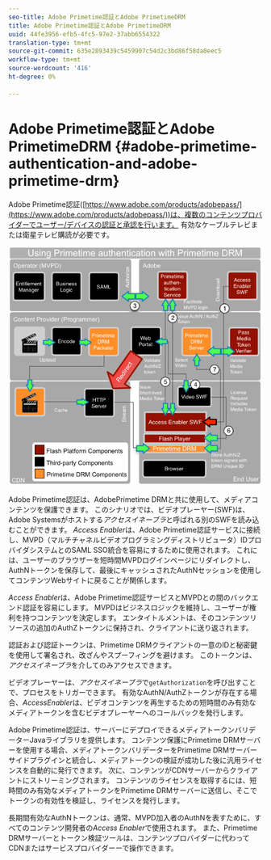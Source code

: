 ```yaml
---
seo-title: Adobe Primetime認証とAdobe PrimetimeDRM
title: Adobe Primetime認証とAdobe PrimetimeDRM
uuid: 44fe3956-efb5-4fc5-97e2-37abb6554322
translation-type: tm+mt
source-git-commit: 635e2893439c5459907c54d2c3bd86f58da0eec5
workflow-type: tm+mt
source-wordcount: '416'
ht-degree: 0%

---
```



# Adobe Primetime認証とAdobe PrimetimeDRM {#adobe-primetime-authentication-and-adobe-primetime-drm}

Adobe Primetime認証([https://www.adobe.com/products/adobepass/](https://www.adobe.com/products/adobepass/))は、複数のコンテンツプロバイダーでユーザー/デバイスの認証と承認を行います。 有効なケーブルテレビまたは衛星テレビ購読が必要です。

<!--<a id="fig_cln_bc2_44"></a>-->

![](assets/AdobePass_web.png)

Adobe Primetime認証は、AdobePrimetime DRMと共に使用して、メディアコンテンツを保護できます。 このシナリオでは、ビデオプレーヤー(SWF)は、Adobe Systemsがホストする&#x200B;*アクセスイネーブラ*&#x200B;と呼ばれる別のSWFを読み込むことができます。 *Access Enabler*&#x200B;は、Adobe Primetime認証サービスに接続し、MVPD（マルチチャネルビデオプログラミングディストリビュータ）IDプロバイダシステムとのSAML SSO統合を容易にするために使用されます。 これには、ユーザーのブラウザーを短時間MVPDログインページにリダイレクトし、AuthNトークンを保存して、最後にキャッシュされたAuthNセッションを使用してコンテンツWebサイトに戻ることが関係します。

*Access Enabler*&#x200B;は、Adobe Primetime認証サービスとMVPDとの間のバックエンド認証を容易にします。 MVPDはビジネスロジックを維持し、ユーザーが権利を持つコンテンツを決定します。 エンタイトルメントは、そのコンテンツリソースの追加のAuthZトークンに保持され、クライアントに送り返されます。

認証および認証トークンは、Primetime DRMクライアントの一意のIDと秘密鍵を使用して署名され、改ざんやスプーフィングを避けます。 このトークンは、*アクセスイネーブラ*&#x200B;を介してのみアクセスできます。

ビデオプレーヤーは、*アクセスイネーブラ*&#x200B;で`getAuthorization`を呼び出すことで、プロセスをトリガーできます。 有効なAuthN/AuthZトークンが存在する場合、*AccessEnabler*&#x200B;は、ビデオコンテンツを再生するための短時間のみ有効なメディアトークンを含むビデオプレーヤーへのコールバックを発行します。

Adobe Primetime認証は、サーバーにデプロイできるメディアトークンバリデーターJavaライブラリを提供します。 コンテンツ保護にPrimetime DRMサーバーを使用する場合、メディアトークンバリデーターをPrimetime DRMサーバーサイドプラグインと統合し、メディアトークンの検証が成功した後に汎用ライセンスを自動的に発行できます。 次に、コンテンツがCDNサーバーからクライアントにストリーミングされます。 コンテンツのライセンスを取得するには、短時間のみ有効なメディアトークンをPrimetime DRMサーバーに送信し、そこでトークンの有効性を検証し、ライセンスを発行します。

長期間有効なAuthNトークンは、通常、MVPD加入者のAuthNを表すために、すべてのコンテンツ開発者の&#x200B;*Access Enabler*&#x200B;で使用されます。 また、Primetime DRMサーバーとトークン検証ツールは、コンテンツプロバイダーに代わってCDNまたはサービスプロバイダーーで操作できます。